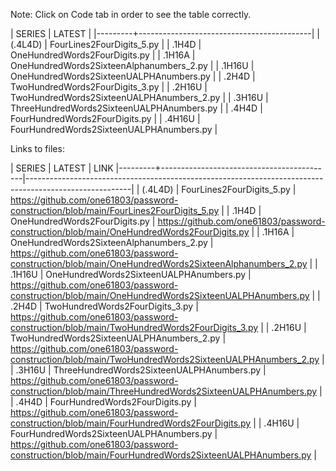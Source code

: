 Note: Click on Code tab in order to see the table correctly.

| SERIES  | LATEST                                    |
|---------+-------------------------------------------|
| (.4L4D) | FourLines2FourDigits_5.py                 |
| .1H4D   | OneHundredWords2FourDigits.py             |
| .1H16A  | OneHundredWords2SixteenAlphanumbers_2.py  |
| .1H16U  | OneHundredWords2SixteenUALPHAnumbers.py   |
| .2H4D   | TwoHundredWords2FourDigits_3.py           |
| .2H16U  | TwoHundredWords2SixteenUALPHAnumbers_2.py |
| .3H16U  | ThreeHundredWords2SixteenUALPHAnumbers.py |
| .4H4D   | FourHundredWords2FourDigits.py            |
| .4H16U  | FourHundredWords2SixteenUALPHAnumbers.py  |

Links to files:

| SERIES  | LATEST                                    | LINK 
|---------+-------------------------------------------|--------------------------------------------------------------------------------------------------------|
| (.4L4D) | FourLines2FourDigits_5.py                 | https://github.com/one61803/password-construction/blob/main/FourLines2FourDigits_5.py                  |
| .1H4D   | OneHundredWords2FourDigits.py             | https://github.com/one61803/password-construction/blob/main/OneHundredWords2FourDigits.py              |
| .1H16A  | OneHundredWords2SixteenAlphanumbers_2.py  | https://github.com/one61803/password-construction/blob/main/OneHundredWords2SixteenAlphanumbers_2.py   |
| .1H16U  | OneHundredWords2SixteenUALPHAnumbers.py   | https://github.com/one61803/password-construction/blob/main/OneHundredWords2SixteenUALPHAnumbers.py    |
| .2H4D   | TwoHundredWords2FourDigits_3.py           | https://github.com/one61803/password-construction/blob/main/TwoHundredWords2FourDigits_3.py            |
| .2H16U  | TwoHundredWords2SixteenUALPHAnumbers_2.py | https://github.com/one61803/password-construction/blob/main/TwoHundredWords2SixteenUALPHAnumbers_2.py  |
| .3H16U  | ThreeHundredWords2SixteenUALPHAnumbers.py | https://github.com/one61803/password-construction/blob/main/ThreeHundredWords2SixteenUALPHAnumbers.py  |
| .4H4D   | FourHundredWords2FourDigits.py            | https://github.com/one61803/password-construction/blob/main/FourHundredWords2FourDigits.py             |
| .4H16U  | FourHundredWords2SixteenUALPHAnumbers.py  | https://github.com/one61803/password-construction/blob/main/FourHundredWords2SixteenUALPHAnumbers.py   |
